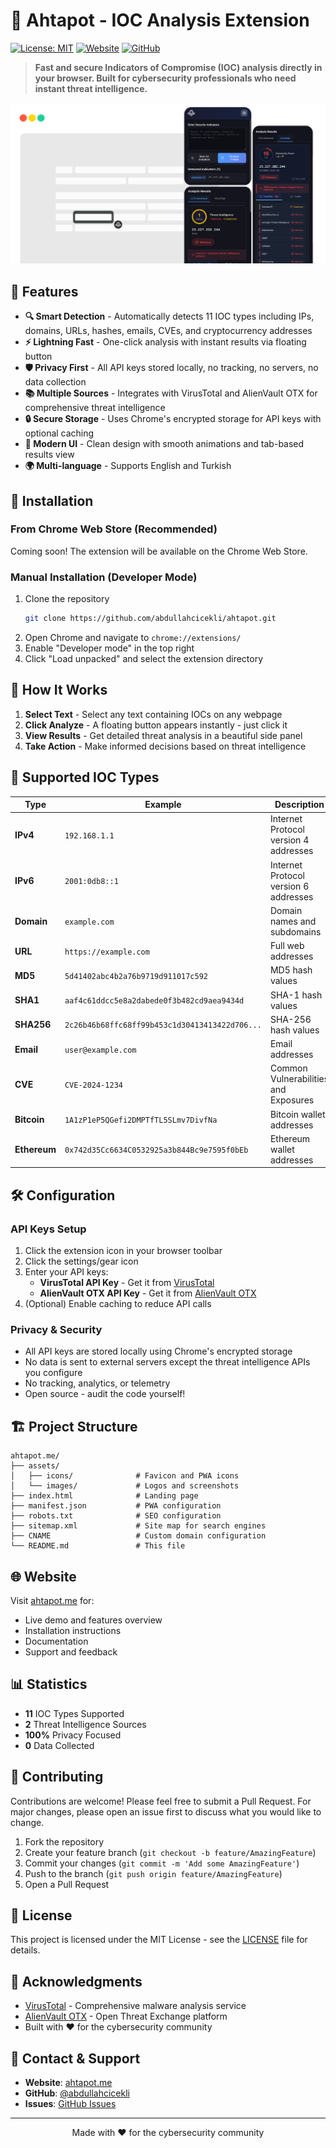 # 🐙 Ahtapot - IOC Analysis Extension

[![License: MIT](https://img.shields.io/badge/License-MIT-blue.svg)](https://opensource.org/licenses/MIT)
[![Website](https://img.shields.io/badge/Website-ahtapot.me-4a9eff)](https://ahtapot.me)
[![GitHub](https://img.shields.io/badge/GitHub-abdullahcicekli/ahtapot-181717?logo=github)](https://github.com/abdullahcicekli/ahtapot)

> **Fast and secure Indicators of Compromise (IOC) analysis directly in your browser. Built for cybersecurity professionals who need instant threat intelligence.**

![Ahtapot Extension](assets/images/landing.png)

## 🎯 Features

- **🔍 Smart Detection** - Automatically detects 11 IOC types including IPs, domains, URLs, hashes, emails, CVEs, and cryptocurrency addresses
- **⚡ Lightning Fast** - One-click analysis with instant results via floating button
- **🛡️ Privacy First** - All API keys stored locally, no tracking, no servers, no data collection
- **📚 Multiple Sources** - Integrates with VirusTotal and AlienVault OTX for comprehensive threat intelligence
- **🔒 Secure Storage** - Uses Chrome's encrypted storage for API keys with optional caching
- **🎨 Modern UI** - Clean design with smooth animations and tab-based results view
- **🌍 Multi-language** - Supports English and Turkish

## 🚀 Installation

### From Chrome Web Store (Recommended)
Coming soon! The extension will be available on the Chrome Web Store.

### Manual Installation (Developer Mode)
1. Clone the repository
   ```bash
   git clone https://github.com/abdullahcicekli/ahtapot.git
   ```
2. Open Chrome and navigate to `chrome://extensions/`
3. Enable "Developer mode" in the top right
4. Click "Load unpacked" and select the extension directory

## 📖 How It Works

1. **Select Text** - Select any text containing IOCs on any webpage
2. **Click Analyze** - A floating button appears instantly - just click it
3. **View Results** - Get detailed threat analysis in a beautiful side panel
4. **Take Action** - Make informed decisions based on threat intelligence

## 🔧 Supported IOC Types

| Type | Example | Description |
|------|---------|-------------|
| **IPv4** | `192.168.1.1` | Internet Protocol version 4 addresses |
| **IPv6** | `2001:0db8::1` | Internet Protocol version 6 addresses |
| **Domain** | `example.com` | Domain names and subdomains |
| **URL** | `https://example.com` | Full web addresses |
| **MD5** | `5d41402abc4b2a76b9719d911017c592` | MD5 hash values |
| **SHA1** | `aaf4c61ddcc5e8a2dabede0f3b482cd9aea9434d` | SHA-1 hash values |
| **SHA256** | `2c26b46b68ffc68ff99b453c1d30413413422d706...` | SHA-256 hash values |
| **Email** | `user@example.com` | Email addresses |
| **CVE** | `CVE-2024-1234` | Common Vulnerabilities and Exposures |
| **Bitcoin** | `1A1zP1eP5QGefi2DMPTfTL5SLmv7DivfNa` | Bitcoin wallet addresses |
| **Ethereum** | `0x742d35Cc6634C0532925a3b844Bc9e7595f0bEb` | Ethereum wallet addresses |

## 🛠️ Configuration

### API Keys Setup
1. Click the extension icon in your browser toolbar
2. Click the settings/gear icon
3. Enter your API keys:
   - **VirusTotal API Key** - Get it from [VirusTotal](https://www.virustotal.com/gui/my-apikey)
   - **AlienVault OTX API Key** - Get it from [AlienVault OTX](https://otx.alienvault.com/api)
4. (Optional) Enable caching to reduce API calls

### Privacy & Security
- All API keys are stored locally using Chrome's encrypted storage
- No data is sent to external servers except the threat intelligence APIs you configure
- No tracking, analytics, or telemetry
- Open source - audit the code yourself!

## 🏗️ Project Structure

```
ahtapot.me/
├── assets/
│   ├── icons/              # Favicon and PWA icons
│   └── images/             # Logos and screenshots
├── index.html              # Landing page
├── manifest.json           # PWA configuration
├── robots.txt              # SEO configuration
├── sitemap.xml             # Site map for search engines
├── CNAME                   # Custom domain configuration
└── README.md               # This file
```

## 🌐 Website

Visit [ahtapot.me](https://ahtapot.me) for:
- Live demo and features overview
- Installation instructions
- Documentation
- Support and feedback

## 📊 Statistics

- **11** IOC Types Supported
- **2** Threat Intelligence Sources
- **100%** Privacy Focused
- **0** Data Collected

## 🤝 Contributing

Contributions are welcome! Please feel free to submit a Pull Request. For major changes, please open an issue first to discuss what you would like to change.

1. Fork the repository
2. Create your feature branch (`git checkout -b feature/AmazingFeature`)
3. Commit your changes (`git commit -m 'Add some AmazingFeature'`)
4. Push to the branch (`git push origin feature/AmazingFeature`)
5. Open a Pull Request

## 📝 License

This project is licensed under the MIT License - see the [LICENSE](https://github.com/abdullahcicekli/ahtapot/blob/main/LICENSE) file for details.

## 🙏 Acknowledgments

- [VirusTotal](https://www.virustotal.com/) - Comprehensive malware analysis service
- [AlienVault OTX](https://otx.alienvault.com/) - Open Threat Exchange platform
- Built with ❤️ for the cybersecurity community

## 📧 Contact & Support

- **Website**: [ahtapot.me](https://ahtapot.me)
- **GitHub**: [@abdullahcicekli](https://github.com/abdullahcicekli)
- **Issues**: [GitHub Issues](https://github.com/abdullahcicekli/ahtapot/issues)

---

<p align="center">Made with ❤️ for the cybersecurity community</p>
